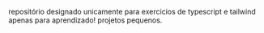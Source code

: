 repositório designado unicamente para exercicios de typescript e tailwind apenas para aprendizado! projetos pequenos.

